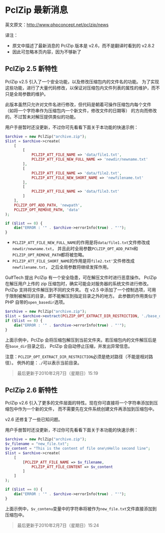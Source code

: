 
# PclZip 最新消息
英文原文：http://www.phpconcept.net/pclzip/news


译注：
- 原文中描述了最新消息的 PclZip 版本是 v2.6，而不是翻译时看到的 v2.8.2
- 因此可忽略本页内容，因为不够新了



## PclZip 2.5 新特性
PclZip v2.5 引入了一个安全功能，以及修改压缩包内的文件名的功能。
为了实现这些功能，进行了大量代码修改，以保证对压缩包内文件列表的属性的维护，而不只是全局参数的维护。

此版本虽然只允许对文件名进行修改，但代码是朝着可操作压缩包内每个文件
（如将一个字符串作为压缩包内一个新文件，修改文件的日期等）
的方向而修改的。不过暂未对解压提供类似的功能。

用户手册暂时还没更新，不过你可先看看下面关于本功能的快速示例：

```php
$archive = new PclZip("archive.zip");
$list = $archive->create(
    [
        [
            PCLZIP_ATT_FILE_NAME => 'data/file1.txt',
            PCLZIP_ATT_FILE_NEW_FULL_NAME => 'newdir/newname.txt'
        ],
        [
            PCLZIP_ATT_FILE_NAME => 'data/file2.txt',
            PCLZIP_ATT_FILE_NEW_SHORT_NAME => 'newfilename.txt'
        ],
        [
            PCLZIP_ATT_FILE_NAME => 'data/file3.txt'
        ]
    ],
    PCLZIP_OPT_ADD_PATH, 'newpath',
    PCLZIP_OPT_REMOVE_PATH, 'data'
);

if ($list == 0) {
    die("ERROR : '" . $archive->errorInfo(true) . "'");
} 
```

- `PCLZIP_ATT_FILE_NEW_FULL_NAME`的作用是将`data/file1.txt`文件修改成`newdir/newname.txt`，
并且此时全局参数`PCLZIP_OPT_ADD_PATH`和`PCLZIP_OPT_REMOVE_PATH`都将被忽略。
- `PCLZIP_ATT_FILE_SHORT_NAME`的作用是将`file2.txt'`文件修改成`newfilename.txt`，
之后全局参数将继续发挥作用。


GulfTech 提出 PclZip 有一个安全隐患，可在解压文件时进行恶意操作。
PclZip 在解压用户上传的 zip 压缩包时，确实可能会对服务器的系统文件进行修改。
PclZip 支持将文件解压到不同的文件夹。
在 v2.5 中添加了一个控制选项，可用于限制被解压的目录，即不能解压到指定目录之外的地方。
此参数的作用类似于 PHP 自带的`open_basedir`选项。


```php
$archive = new PclZip("archive.zip");
$list = $archive->extract(PCLZIP_OPT_EXTRACT_DIR_RESTRICTION, './base_dir');
if ($list == 0) {
    die("ERROR : '" . $archive->errorInfo(true) . "'");
}
```

上面示例中，PclZip 会将压缩包解压到当前文件夹。若压缩包内的文件解压后是在`base_dir`目录之后，
PclZip 会自动停止压缩，并发出异常信息。

注意：`PCLZIP_OPT_EXTRACT_DIR_RESTRICTION`必须是绝对路径（不能是相对路径）。
例外的是：`./`可以表示当前目录。


> 最后更新于2010年2月7日（星期日）15:19




## PclZip 2.6 新特性

PclZip v2.6 引入了更多的文件层面的特性。现在你可直接将一个字符串添加到压缩包中作为一个新的文件，
而不需要先在文件系统创建文件再添加到压缩包中。

v2.6 还修复了一些已知问题。

用户手册暂时还没更新，不过你可先看看下面关于本功能的快速示例：

```php
$archive = new PclZip("archive.zip");
$v_filename = "new_file.txt";
$v_content = "This is the content of file one\nHello second line";
$list = $archive->create(
    [
        [PCLZIP_ATT_FILE_NAME => $v_filename,
            PCLZIP_ATT_FILE_CONTENT => $v_content
        ]
    ]
);

if ($list == 0) {
    die("ERROR : '" . $archive->errorInfo(true) . "'");
}  
```

上面示例中，`$v_contenu`变量中的字符串将被作为`new_file.txt`文件直接添加到压缩包中。

> 最后更新于2010年2月7日（星期日）15:24




